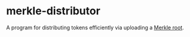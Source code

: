 # merkle-distributor

A program for distributing tokens efficiently via uploading a [Merkle root](https://en.wikipedia.org/wiki/Merkle_tree).
